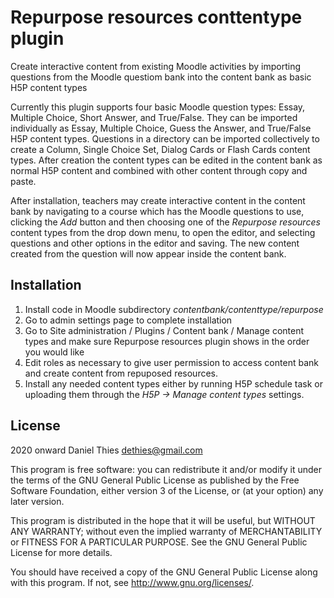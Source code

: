 # Repurpose resources conttentype plugin #

Create interactive content from existing Moodle activities by importing
questions from the Moodle questiom bank into the content bank as basic
H5P content types

Currently this plugin supports four basic Moodle question types:
Essay, Multiple Choice, Short Answer, and True/False.  They can be
imported individually as Essay, Multiple Choice, Guess the Answer,
and True/False H5P content types. Questions in a directory can be
imported collectively to create a Column, Single Choice Set, Dialog
Cards or Flash Cards content types. After creation the content types
can be edited in the content bank as normal H5P content and combined
with other content through copy and paste.

After installation, teachers may create interactive content in the content
bank by navigating to a course which has the Moodle questions to use,
clicking the _Add_ button and then choosing one of the _Repurpose resources_
content types from the drop down menu, to open the editor, and selecting questions
and other options in the editor and saving. The new content created from
the question will now appear inside the content bank.

## Installation ##

1. Install code in Moodle subdirectory _contentbank/contenttype/repurpose_
2. Go to admin settings page to complete installation
3. Go to Site administration / Plugins / Content bank / Manage content types
   and make sure Repurpose resources plugin shows in the order you would like
4. Edit roles as necessary to give user permission
to access content bank and create content from repuposed resources.
5. Install any needed content types either by running H5P schedule task
or  uploading them through the _H5P -> Manage content types_ settings.

## License ##

2020 onward Daniel Thies <dethies@gmail.com>

This program is free software: you can redistribute it and/or modify it
under the terms of the GNU General Public License as published by the
Free Software Foundation, either version 3 of the License, or (at your
option) any later version.

This program is distributed in the hope that it will be useful, but
WITHOUT ANY WARRANTY; without even the implied warranty of MERCHANTABILITY
or FITNESS FOR A PARTICULAR PURPOSE.  See the GNU General Public License
for more details.

You should have received a copy of the GNU General Public License along
with this program.  If not, see <http://www.gnu.org/licenses/>.
